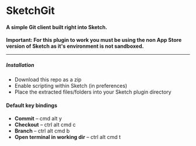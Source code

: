 SketchGit
=========

#### A simple Git client built right into Sketch.

**Important: For this plugin to work you must be using the non App Store version of Sketch as it's environment is not sandboxed.**

---

##### Installation
* Download this repo as a zip
* Enable scripting within Sketch (in preferences)
* Place the extracted files/folders into your Sketch plugin directory

#### Default key bindings
* **Commit** – cmd alt y
* **Checkout** – ctrl alt cmd c
* **Branch** – ctrl alt cmd b
* **Open terminal in working dir** – ctrl alt cmd t